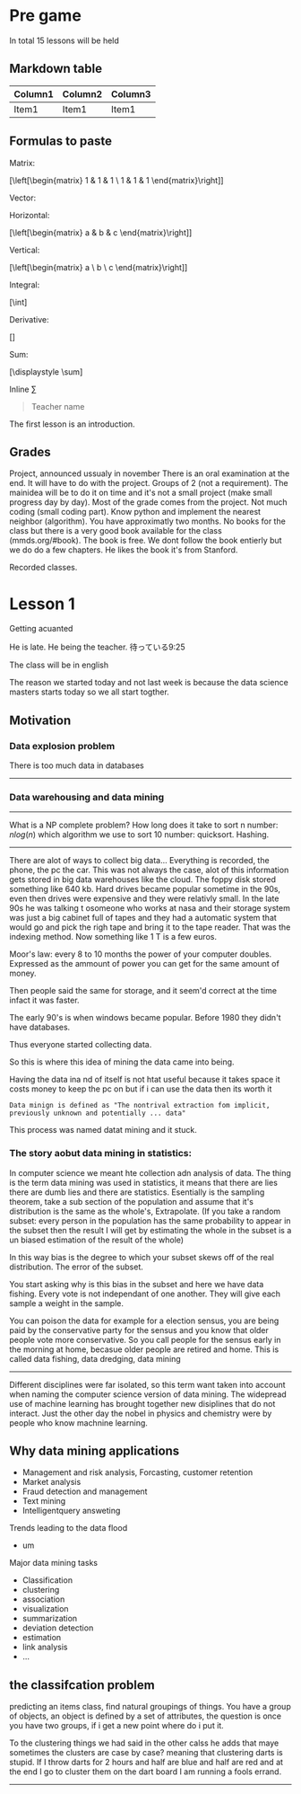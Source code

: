 # Pre game

In total 15 lessons will be held

## Markdown table

| Column1 | Column2 | Column3 |
| ------------- | -------------- | -------------- |
| Item1 | Item1 | Item1 |

## Formulas to paste

Matrix:

\[\left[\begin{matrix} 1 & 1 & 1 \\ 1 & 1 & 1 \end{matrix}\right]\]

Vector:

Horizontal:

\[\left[\begin{matrix} a & b & c \end{matrix}\right]\]

Vertical:

\[\left[\begin{matrix} a \\ b \\ c \end{matrix}\right]\]

Integral:

\[\int\]

Derivative:

\[\]

Sum:

\[\displaystyle \sum\]

Inline
$\sum$

> Teacher name


The first lesson is an introduction.

## Grades
Project, announced ussualy in november
There is an oral examination at the end. It will have to do with the project. Groups of 2 (not a requirement).
The mainidea will be to do it on time and it's not a small project (make small progress day by day).
Most of the grade comes from the project. Not much coding (small coding part). Know python and implement the nearest neighbor (algorithm). You have approximatly two months. No books for the class but there is a very good book available for the class (mmds.org/#book). The book is free. We dont follow the book entierly but we do do a few chapters. He likes the book it's from Stanford.

Recorded classes.

# Lesson 1

Getting acuanted

He is late. He being the teacher. 待っている9:25

The class will be in english

The reason we started today and not last week is because the data science masters starts today so we all start togther.

## Motivation

### Data explosion problem

There is too much data in databases

<hr>

### Data warehousing and data mining

<hr>

What is a NP complete problem? How long does it take to sort n number: $nlog(n)$ which algorithm we use to sort 10 number: quicksort. Hashing.

<hr>

There are alot of ways to collect big data... Everything is recorded, the phone, the pc the car. This was not always the case, alot of this information gets stored in big data warehouses like the cloud. The foppy disk stored something like 640 kb. Hard drives became popular sometime in the 90s, even then drives were expensive and they were relativly small. In the late 90s he was talking t osomeone who works at nasa and their storage system was just a big cabinet full of tapes and they had a automatic system that would go and pick the righ tape and bring it to the tape reader. That was the indexing method. Now something like 1 T is a few euros.

Moor's law: every 8 to 10 months the power of your computer doubles.
Expressed as the ammount of power you can get for the same amount of money.

Then people said the same for storage, and it seem'd correct at the time infact it was faster.

The early 90's is when windows became popular. Before 1980 they didn't have databases.

Thus everyone started collecting data.

So this is where this idea of mining the data came into being.

Having the data ina nd of itself is not htat useful because it takes space it costs money to keep the pc on but if i can use the data then its worth it

    Data minign is defined as "The nontrival extraction fom implicit, previously unknown and potentially ... data"

This process was named datat mining and it stuck.

### The story aobut data mining in statistics:

In computer science we meant hte collection adn analysis of data. The thing is the term data mining was used in statistics, it means that there are lies there are dumb lies and there are statistics. Esentially is the sampling theorem, take a sub section of the population and assume that it's distribution is the same as the whole's, Extrapolate. (If you take a random subset: every person in the population has the same probability to appear in the subset then the result I will get by estimating the whole in the subset is a un biased estimation of the result of the whole)

In this way bias is the degree to which your subset skews off of the real distribution. The error of the subset.

You start asking why is this bias in the subset and here we have data fishing.
Every vote is not independant of one another. They will give each sample a weight in the sample.

You can poison the data for example for a election sensus, you are being paid by the conservative party for the sensus and you know that older people vote more conservative. So you call people for the sensus early in the morning at home, becasue older people are retired and home. This is called data fishing, data dredging, data mining

<hr>

Different disciplines were far isolated, so this term want taken into account when naming the computer science version of data mining. The widepread use of machine learning has brought together new disiplines that do not interact. Just the other day the nobel in physics and chemistry were by people who know machnine learning.

## Why data mining applications

* Management and risk analysis, Forcasting, customer retention
* Market analysis
* Fraud detection and management
* Text mining
* Intelligentquery answeting

Trends leading to the data flood
* um

Major data mining tasks
* Classification
* clustering
* association
* visualization
* summarization
* deviation detection
* estimation
* link analysis
* ...

## the classifcation problem

predicting an items class, find natural groupings of things. You have a group of objects, an object is defined by a set of attributes, the question is once you have two groups, if i get a new point where do i put it.

To the clustering things we had said in the other calss he adds that maye sometimes the clusters are case by case? meaning that clustering darts is stupid. If I throw darts for 2 hours and half are blue and half are red and at the end I go to cluster them on the dart board I am running a fools errand.

<hr>
